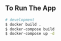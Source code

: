 
## To Run The App

```bash
# development
$ docker build .
$ docker-compose build
$ docker-compose up -d
```


